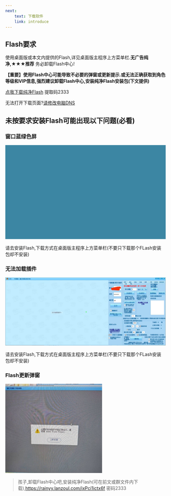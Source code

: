 ```yaml
---
next:
    text: 下载软件
    link: introduce
---
```


## Flash要求

使用桌面版或本文内提供的Flash,详见桌面版主程序上方菜单栏.**无广告纯净,★★★推荐** 务必卸载Flash中心!

**【重要】使用Flash中心可能导致不必要的弹窗或更新提示.或无法正确获取到角色等级和VIP信息,强烈建议卸载Flash中心,安装纯净Flash安装包(下文提供)**

[点我下载纯净Flash](https://rainyy.lanzoul.com/ixPci1ictx6f) 提取码2333

无法打开下载页面?[请修改电脑DNS](https://www.bilibili.com/video/BV1bY411z7u1/)

## 未按要求安装Flash可能出现以下问题(必看)

### 窗口蓝绿色屏

<!-- ![image](https://img2024.cnblogs.com/blog/1633676/202502/1633676-20250212184825125-1466753928.png) -->

![image](./img/blue-green-screen.png)

请去安装Flash,下载方式在桌面版主程序上方菜单栏(不要只下载那个FLash安装包却不安装)

### 无法加载插件

![image](./img/flash-cant-load_plugin.jpg)

请去安装Flash,下载方式在桌面版主程序上方菜单栏(不要只下载那个FLash安装包却不安装)

### Flash更新弹窗

<!-- ![image](https://img2024.cnblogs.com/blog/1633676/202502/1633676-20250212184848195-2093452498.png) -->

![image](./img/flash-update.png)

> 孩子,卸载Flash中心吧,安装纯净Flash(可在前文或群文件内下载),https://rainyy.lanzoul.com/ixPci1ictx6f 密码2333

